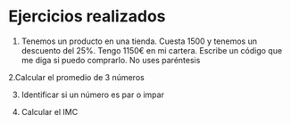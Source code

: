 # Ejercicios realizados

1. Tenemos un producto en una tienda. Cuesta 1500 y tenemos un descuento del 25%. Tengo 1150€ en mi cartera. Escribe un código que me diga si puedo comprarlo. No uses paréntesis

2.Calcular el promedio de 3 números

3. Identificar si un número es par o impar

4. Calcular el IMC